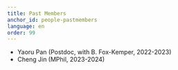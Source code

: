 ```yaml
---
title: Past Members
anchor_id: people-pastmembers
language: en
order: 99
---
```


- Yaoru Pan (Postdoc, with B. Fox-Kemper, 2022-2023)
- Cheng Jin (MPhil, 2023-2024)
